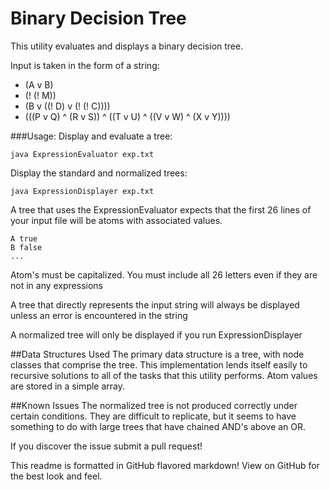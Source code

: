 Binary Decision Tree
=========

This utility evaluates and displays a binary decision tree.

Input is taken in the form of a string:
  - (A v B) 
  - (! (! M))
  - (B v ((! D) v (! (! C))))
  - (((P v Q) ^ (R v S)) ^ ((T v U) ^ ((V v W) ^ (X v Y))))

###Usage:
Display and evaluate a tree:
  
    java ExpressionEvaluator exp.txt

Display the standard and normalized trees:
    
    java ExpressionDisplayer exp.txt 
  
A tree that uses the ExpressionEvaluator expects that the first 26 lines of your input file will be atoms with associated values. 
  
    A true
    B false
    ...

Atom's must be capitalized. You must include all 26 letters even if they are not in any expressions 
  
A tree that directly represents the input string will always be displayed unless an error is encountered in the string

A normalized tree will only be displayed if you run ExpressionDisplayer

##Data Structures Used
The primary data structure is a tree, with node classes that comprise the tree. This implementation lends itself easily to recursive solutions to all of the tasks that this utility performs. Atom values are stored in a simple array.

##Known Issues
The normalized tree is not produced correctly under certain conditions. They are difficult to replicate, but it seems to have something to do with large trees that have chained AND's above an OR.

If you discover the issue submit a pull request!

This readme is formatted in GitHub flavored markdown! View on GitHub for the best look and feel.
